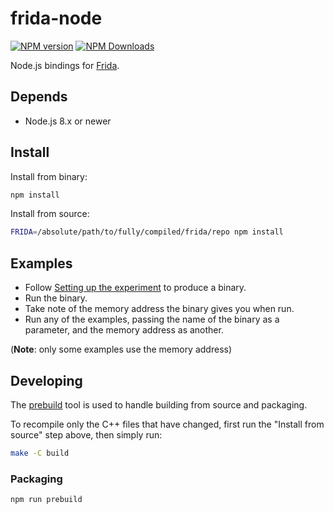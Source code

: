 # frida-node

[![NPM version][npm-v-image]][npm-link]
[![NPM Downloads][npm-dm-image]][npm-link]


Node.js bindings for [Frida](https://frida.re).

## Depends

- Node.js 8.x or newer

## Install

Install from binary:

```sh
npm install
```

Install from source:

```sh
FRIDA=/absolute/path/to/fully/compiled/frida/repo npm install
```

## Examples

* Follow [Setting up the experiment](https://frida.re/docs/functions/) to
  produce a binary.
* Run the binary.
* Take note of the memory address the binary gives you when run.
* Run any of the examples, passing the name of the binary as a parameter, and
  the memory address as another.

(**Note**: only some examples use the memory address)

## Developing

The [prebuild](https://github.com/mafintosh/prebuild) tool is used to handle
building from source and packaging.

To recompile only the C++ files that have changed, first run the
"Install from source" step above, then simply run:

```sh
make -C build
```

### Packaging

```sh
npm run prebuild
```

[npm-link]: https://www.npmjs.com/package/frida
[npm-v-image]: https://img.shields.io/npm/v/frida.svg
[npm-dm-image]: https://img.shields.io/npm/dm/frida.svg
